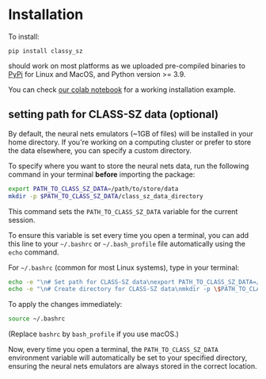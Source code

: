 
# Installation

To install:

```
pip install classy_sz
```

should work on most platforms as we uploaded pre-compiled binaries to [PyPi](https://pypi.org/project/classy-sz/#files) for Linux and MacOS, and Python version >= 3.9.

You can check [our colab notebook](https://colab.research.google.com/github/CLASS-SZ/class_sz/blob/master/docs/notebooks/classy_sz_get_started.ipynb) for a working installation example. 

## setting path for CLASS-SZ data (optional)

By default, the neural nets emulators (~1GB of files) will be installed in your home directory. If you're working on a computing cluster or prefer to store the data elsewhere, you can specify a custom directory.

To specify where you want to store the neural nets data, run the following command in your terminal **before** importing the package:

```bash
export PATH_TO_CLASS_SZ_DATA=/path/to/store/data
mkdir -p $PATH_TO_CLASS_SZ_DATA/class_sz_data_directory
```

This command sets the `PATH_TO_CLASS_SZ_DATA` variable for the current session.

To ensure this variable is set every time you open a terminal, you can add this line to your `~/.bashrc` or `~/.bash_profile` file automatically using the `echo` command.

For `~/.bashrc` (common for most Linux systems), type in your terminal:
```bash
echo -e "\n# Set path for CLASS-SZ data\nexport PATH_TO_CLASS_SZ_DATA=/path/to/store/data" >> ~/.bashrc
echo -e "\n# Create directory for CLASS-SZ data\nmkdir -p \$PATH_TO_CLASS_SZ_DATA/class_sz_data_directory" >> ~/.bashrc
```

To apply the changes immediately:
```bash
source ~/.bashrc
```

(Replace `bashrc` by `bash_profile` if you use macOS.)

Now, every time you open a terminal, the `PATH_TO_CLASS_SZ_DATA` environment variable will automatically be set to your specified directory, ensuring the neural nets emulators are always stored in the correct location.

